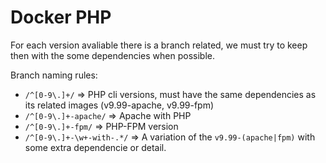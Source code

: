 Docker PHP
==========

For each version avaliable there is a branch related, we must try to keep then with the some dependencies when possible.

Branch naming rules:

 * `/^[0-9\.]+/` => PHP cli versions, must have the same dependencies as its related images (v9.99-apache, v9.99-fpm)
 * `/^[0-9\.]+-apache/` => Apache with PHP
 * `/^[0-9\.]+-fpm/` => PHP-FPM version
 * `/^[0-9\.]+-\w+-with-.*/` => A variation of the `v9.99-(apache|fpm)` with some extra dependencie or detail.
